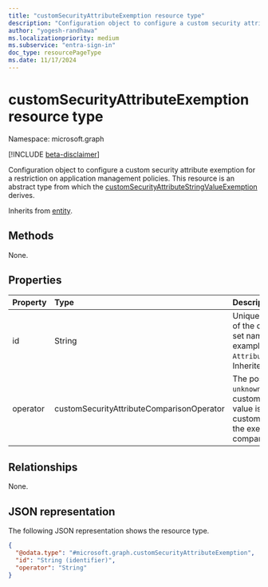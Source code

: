 ```yaml
---
title: "customSecurityAttributeExemption resource type"
description: "Configuration object to configure a custom security attribute exemption for a restriction on application management policies."
author: "yogesh-randhawa"
ms.localizationpriority: medium
ms.subservice: "entra-sign-in"
doc_type: resourcePageType
ms.date: 11/17/2024
---
```


# customSecurityAttributeExemption resource type

Namespace: microsoft.graph

[!INCLUDE [beta-disclaimer](../../includes/beta-disclaimer.md)]

Configuration object to configure a custom security attribute exemption for a restriction on application management policies.
This resource is an abstract type from which the [customSecurityAttributeStringValueExemption](../resources/customSecurityAttributeStringValueExemption.md) derives.


Inherits from [entity](../resources/entity.md).


## Methods
None.
<!-- The direct access methods are not functional in the underlying Service. Excluding them until they are operational.

|Method|Return type|Description|
|:---|:---|:---|
|[List](../api/appmanagementpolicyactorexemptions-list-customsecurityattributes.md)|[customSecurityAttributeExemption](../resources/customsecurityattributeexemption.md) collection|Get a list of the [customSecurityAttributeExemption](../resources/customsecurityattributeexemption.md) objects and their properties.|
|[Create](../api/appmanagementpolicyactorexemptions-post-customsecurityattributes.md)|[customSecurityAttributeExemption](../resources/customsecurityattributeexemption.md)|Create a new [customSecurityAttributeExemption](../resources/customsecurityattributeexemption.md) object.|
|[Get](../api/customsecurityattributeexemption-get.md)|[customSecurityAttributeExemption](../resources/customsecurityattributeexemption.md)|Read the properties and relationships of a [customSecurityAttributeExemption](../resources/customsecurityattributeexemption.md) object.|
|[Update](../api/customsecurityattributeexemption-update.md)|[customSecurityAttributeExemption](../resources/customsecurityattributeexemption.md)|Update the properties of a [customSecurityAttributeExemption](../resources/customsecurityattributeexemption.md) object.|
|[Delete](../api/appmanagementpolicyactorexemptions-delete-customsecurityattributes.md)|None|Delete a [customSecurityAttributeExemption](../resources/customsecurityattributeexemption.md) object.|
-->

## Properties
| Property                  | Type                                           | Description                 |
| :-------------------------| :--------------------------------------------- | :-------------------------- |
| id                        | String                                         | Unique identifier with combination of the custom security attribute set name and attribute name. For example, `AttributeSetName_AttributeName`. Inherited from [entity](../resources/entity.md). |
| operator                  | customSecurityAttributeComparisonOperator      | The possible values are: `equals`, `unknownFutureValue`. If `equals`, the customSecurityAttributeExemption value is compared to match the custom security attribute value for the exemption to be applied. The comparison is case sensitive. |

## Relationships
None.

## JSON representation
The following JSON representation shows the resource type.
<!-- {
  "blockType": "resource",
  "keyProperty": "id",
  "@odata.type": "microsoft.graph.customSecurityAttributeExemption",
  "baseType": "microsoft.graph.entity",
  "openType": false
}
-->
``` json
{
  "@odata.type": "#microsoft.graph.customSecurityAttributeExemption",
  "id": "String (identifier)",
  "operator": "String"
}
```
